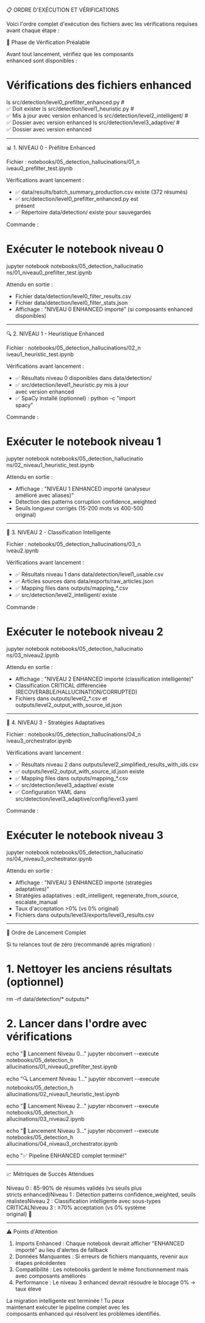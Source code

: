 📋 ORDRE D'EXÉCUTION ET VÉRIFICATIONS

  Voici l'ordre complet d'exécution des fichiers avec
  les vérifications requises avant chaque étape :

  🔧 Phase de Vérification Préalable

  Avant tout lancement, vérifiez que les composants        
  enhanced sont disponibles :

  # Vérifications des fichiers enhanced
  ls src/detection/level0_prefilter_enhanced.py    #       
  ✅ Doit exister
  ls src/detection/level1_heuristic.py             #       
  ✅ Mis à jour avec version enhanced
  ls src/detection/level2_intelligent/             #       
  ✅ Dossier avec version enhanced
  ls src/detection/level3_adaptive/                #       
  ✅ Dossier avec version enhanced

  ---
  📊 1. NIVEAU 0 - Préfiltre Enhanced

  Fichier : notebooks/05_detection_hallucinations/01_n     
  iveau0_prefilter_test.ipynb

  Vérifications avant lancement :
  - ✅ data/results/batch_summary_production.csv
  existe (372 résumés)
  - ✅ src/detection/level0_prefilter_enhanced.py est      
  présent
  - ✅ Répertoire data/detection/ existe pour
  sauvegardes

  Commande :
  # Exécuter le notebook niveau 0
  jupyter notebook notebooks/05_detection_hallucinatio     
  ns/01_niveau0_prefilter_test.ipynb

  Attendu en sortie :
  - Fichier data/detection/level0_filter_results.csv       
  - Fichier data/detection/level0_filter_stats.json        
  - Affichage : "NIVEAU 0 ENHANCED importé" (si
  composants enhanced disponibles)

  ---
  🔍 2. NIVEAU 1 - Heuristique Enhanced

  Fichier : notebooks/05_detection_hallucinations/02_n     
  iveau1_heuristic_test.ipynb

  Vérifications avant lancement :
  - ✅ Résultats niveau 0 disponibles dans
  data/detection/
  - ✅ src/detection/level1_heuristic.py mis à jour        
  avec version enhanced
  - ✅ SpaCy installé (optionnel) : python -c "import      
  spacy"

  Commande :
  # Exécuter le notebook niveau 1
  jupyter notebook notebooks/05_detection_hallucinatio     
  ns/02_niveau1_heuristic_test.ipynb

  Attendu en sortie :
  - Affichage : "NIVEAU 1 ENHANCED importé (analyseur      
  amélioré avec aliases)"
  - Détection des patterns corruption
  confidence_weighted
  - Seuils longueur corrigés (15-200 mots vs 400-500       
  original)

  ---
  🧠 3. NIVEAU 2 - Classification Intelligente

  Fichier : notebooks/05_detection_hallucinations/03_n     
  iveau2.ipynb

  Vérifications avant lancement :
  - ✅ Résultats niveau 1 dans
  data/detection/level1_usable.csv
  - ✅ Articles sources dans
  data/exports/raw_articles.json
  - ✅ Mapping files dans outputs/mapping_*.csv
  - ✅ src/detection/level2_intelligent/ existe

  Commande :
  # Exécuter le notebook niveau 2
  jupyter notebook notebooks/05_detection_hallucinatio     
  ns/03_niveau2.ipynb

  Attendu en sortie :
  - Affichage : "NIVEAU 2 ENHANCED importé
  (classification intelligente)"
  - Classification CRITICAL différenciée
  (RECOVERABLE/HALLUCINATION/CORRUPTED)
  - Fichiers dans outputs/level2_*.csv et
  outputs/level2_output_with_source_id.json

  ---
  🚀 4. NIVEAU 3 - Stratégies Adaptatives

  Fichier : notebooks/05_detection_hallucinations/04_n     
  iveau3_orchestrator.ipynb

  Vérifications avant lancement :
  - ✅ Résultats niveau 2 dans
  outputs/level2_simplified_results_with_ids.csv
  - ✅ outputs/level2_output_with_source_id.json
  existe
  - ✅ Mapping files dans outputs/mapping_*.csv
  - ✅ src/detection/level3_adaptive/ existe
  - ✅ Configuration YAML dans
  src/detection/level3_adaptive/config/level3.yaml

  Commande :
  # Exécuter le notebook niveau 3
  jupyter notebook notebooks/05_detection_hallucinatio     
  ns/04_niveau3_orchestrator.ipynb

  Attendu en sortie :
  - Affichage : "NIVEAU 3 ENHANCED importé (stratégies     
   adaptatives)"
  - Stratégies adaptatives : edit_intelligent,
  regenerate_from_source, escalate_manual
  - Taux d'acceptation >0% (vs 0% original)
  - Fichiers dans
  outputs/level3/exports/level3_results.csv

  ---
  🎯 Ordre de Lancement Complet

  Si tu relances tout de zéro (recommandé après 
  migration) :

  # 1. Nettoyer les anciens résultats (optionnel)
  rm -rf data/detection/* outputs/*

  # 2. Lancer dans l'ordre avec vérifications
  echo "🔧 Lancement Niveau 0..."
  jupyter nbconvert --execute notebooks/05_detection_h     
  allucinations/01_niveau0_prefilter_test.ipynb

  echo "🔍 Lancement Niveau 1..."
  jupyter nbconvert --execute notebooks/05_detection_h     
  allucinations/02_niveau1_heuristic_test.ipynb

  echo "🧠 Lancement Niveau 2..."
  jupyter nbconvert --execute notebooks/05_detection_h     
  allucinations/03_niveau2.ipynb

  echo "🚀 Lancement Niveau 3..."
  jupyter nbconvert --execute notebooks/05_detection_h     
  allucinations/04_niveau3_orchestrator.ipynb

  echo "✅ Pipeline ENHANCED complet terminé!"

  ---
  📈 Métriques de Succès Attendues

  Niveau 0 : 85-90% de résumés validés (vs seuils plus     
   stricts enhanced)Niveau 1 : Détection patterns
  confidence_weighted, seuils réalistesNiveau 2 :
  Classification intelligente avec sous-types
  CRITICALNiveau 3 : ≥70% acceptation (vs 0% système       
  original) 🎉

  ---
  ⚠️ Points d'Attention

  1. Imports Enhanced : Chaque notebook devrait
  afficher "ENHANCED importé" au lieu d'alertes de
  fallback
  2. Données Manquantes : Si erreurs de fichiers
  manquants, revenir aux étapes précédentes
  3. Compatibilité : Les notebooks gardent le même
  fonctionnement mais avec composants améliorés
  4. Performance : Le niveau 3 enhanced devrait
  résoudre le blocage 0% → taux élevé

  La migration intelligente est terminée ! Tu peux         
  maintenant exécuter le pipeline complet avec les         
  composants enhanced qui résolvent les problèmes 
  identifiés.